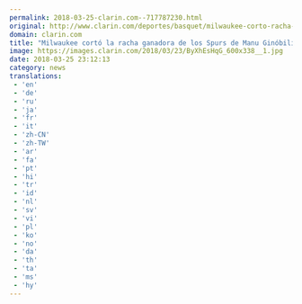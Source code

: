 ```yaml
---
permalink: 2018-03-25-clarin.com--717787230.html
original: http://www.clarin.com/deportes/basquet/milwaukee-corto-racha-ganadora-spurs-manu-ginobili_0_ry_r4jH5G.html
domain: clarin.com
title: "Milwaukee cortó la racha ganadora de los Spurs de Manu Ginóbili"
image: https://images.clarin.com/2018/03/23/ByXhEsHqG_600x338__1.jpg
date: 2018-03-25 23:12:13
category: news
translations: 
 - 'en'
 - 'de'
 - 'ru'
 - 'ja'
 - 'fr'
 - 'it'
 - 'zh-CN'
 - 'zh-TW'
 - 'ar'
 - 'fa'
 - 'pt'
 - 'hi'
 - 'tr'
 - 'id'
 - 'nl'
 - 'sv'
 - 'vi'
 - 'pl'
 - 'ko'
 - 'no'
 - 'da'
 - 'th'
 - 'ta'
 - 'ms'
 - 'hy'
---
```


